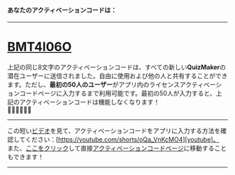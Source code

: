 #### あなたのアクティベーションコードは：

---
# [BMT4I06O][app_activation]

上記の同じ8文字のアクティベーションコードは、すべての新しい**QuizMaker**の潜在ユーザーに送信されました。自由に使用および他の人と共有することができます。ただし、**最初の50人のユーザー**がアプリ内のライセンスアクティベーションコードページに入力するまで利用可能です。最初の50人が入力すると、上記のアクティベーションコードは機能しなくなります！  
🏃🏽🏃🏃🏼‍🏁

---
この短い[ビデオ][youtube]を見て、アクティベーションコードをアプリに入力する方法を確認してください：[https://youtube.com/shorts/oQa_VnKcMO4][youtube]。  
また、[ここをクリック][app_activation]して直接[アクティベーションコードページ][app_activation]に移動することもできます！

---

[google_play]: https://play.google.com/store/apps/details?id=com.qmaker.qcm.maker.plus
[app_activation]: qcmmaker://activities/ActivationCodeActivity?activation_code=BMT4I06O
[youtube]:https://youtube.com/shorts/oQa_VnKcMO4
